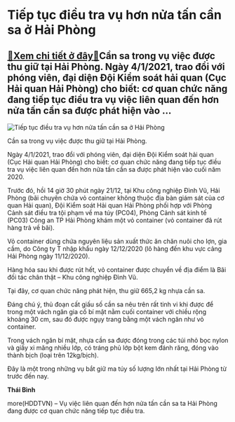 Tiếp tục điều tra vụ hơn nửa tấn cần sa ở Hải Phòng
===================================================

[:gift:Xem chi tiết ở đây:gift:](https://hddtvn.com/tiep-tuc-dieu-tra-vu-hon-nua-tan-can-sa-o-hai-phong/)Cần sa trong vụ việc được thu giữ tại Hải Phòng. Ngày 4/1/2021, trao đổi với phóng viên, đại diện Đội Kiểm soát hải quan (Cục Hải quan Hải Phòng) cho biết: cơ quan chức năng đang tiếp tục điều tra vụ việc liên quan đến hơn nửa tấn cần sa được phát hiện vào …
------------------------------------------------------------------------------------------------------------------------------------------------------------------------------------------------------------------------------------------------------------------





![Tiếp tục điều tra vụ hơn nửa tấn cần sa ở Hải Phòng](https://hddtvn.com/wp-content/uploads/2021/01/5-3.jpg "Tiếp tục điều tra vụ hơn nửa tấn cần sa ở Hải Phòng")


Cần sa trong vụ việc được thu giữ tại Hải Phòng.



Ngày 4/1/2021, trao đổi với phóng viên, đại diện Đội Kiểm soát hải quan (Cục Hải quan Hải Phòng) cho biết: cơ quan chức năng đang tiếp tục điều tra vụ việc liên quan đến hơn nửa tấn cần sa được phát hiện vào cuối năm 2020.


Trước đó, hồi 14 giờ 30 phút ngày 21/12, tại Khu công nghiệp Đình Vũ, Hải Phòng (bãi chuyên chứa vỏ container không thuộc địa bàn giám sát của cơ quan Hải quan), Đội Kiểm soát Hải quan Hải Phòng phối hợp với Phòng Cảnh sát điều tra tội phạm về ma túy (PC04), Phòng Cảnh sát kinh tế (PC03) Công an TP Hải Phòng khám một vỏ container (vỏ container đã rút hàng trả về bãi).


Vỏ container dùng chứa nguyên liệu sản xuất thức ăn chăn nuôi cho lợn, gia cầm, do Công ty T nhập khẩu ngày 12/12/2020 (lô hàng đến khu vực cảng Hải Phòng ngày 11/12/2020).


Hàng hóa sau khi được rút hết, vỏ container được chuyển về địa điểm là Bãi đối tác chân thật – Khu công nghiệp Đình Vũ.


Tại đây, cơ quan chức năng phát hiện, thu giữ 665,2 kg nhựa cần sa.


Đáng chú ý, thủ đoạn cất giấu số cần sa nêu trên rất tinh vi khi được để trong một vách ngăn gia cố bí mật nằm cuối container với chiều rộng khoảng 30 cm, sau đó được ngụy trang bằng một vách ngăn như vỏ container.


Trong vách ngăn bí mật, nhựa cần sa được đóng trong các túi nhỏ bọc nylon và giấy xi măng nhiều lớp, có tráng phủ lớp bột kem đánh răng, đóng vào thành bịch (loại trên 12kg/bịch).


Đây là một trong những vụ bắt giữ ma túy số lượng lớn nhất tại Hải Phòng từ trước đến nay.




**Thái Bình**



more(HDDTVN) – Vụ việc liên quan đến hơn nửa tấn cần sa ta Hải Phòng đang được cơ quan chức năng tiếp tục điều tra.

